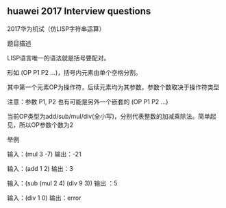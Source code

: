 ## huawei 2017 Interview questions

2017华为机试（仿LISP字符串运算）

题目描述

LISP语言唯一的语法就是括号要配对。

形如 (OP P1 P2 …)，括号内元素由单个空格分割。

其中第一个元素OP为操作符，后续元素均为其参数，参数个数取决于操作符类型

注意：参数 P1, P2 也有可能是另外一个嵌套的 (OP P1 P2 …)

当前OP类型为add/sub/mul/div(全小写)，分别代表整数的加减乘除法。简单起见，所以OP参数个数为2

举例

输入：(mul 3 -7)
输出：-21

输入：(add 1 2)
输出：3

输入：(sub (mul 2 4) (div 9 3))
输出 ：5

输入：(div 1 0)
输出：error
